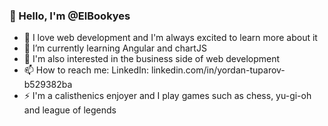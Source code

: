 ### 👋 Hello, I'm @ElBookyes
- 🔭 I love web development and I'm always excited to learn more about it
- 🌱 I’m currently learning Angular and chartJS
- 💬 I'm also interested in the business side of web development
- 📫 How to reach me: LinkedIn: linkedin.com/in/yordan-tuparov-b529382ba
- ⚡ I'm a calisthenics enjoyer and I play games such as chess, yu-gi-oh and league of legends
